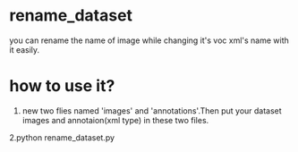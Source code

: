 # rename_dataset
you can rename the name of image while changing it's voc xml's name with it easily.


# how to use it?

1. new two flies named 'images' and 'annotations'.Then put your dataset images and annotaion(xml type) in these two files.

2.python rename_dataset.py
